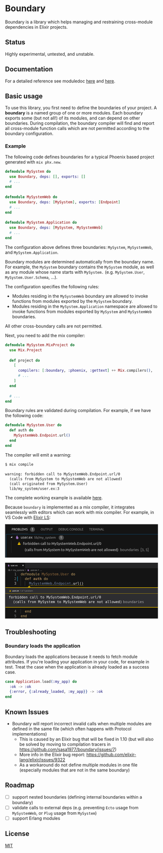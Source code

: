 # Boundary

Boundary is a library which helps managing and restraining cross-module dependencies in Elixir projects.

## Status

Highly experimental, untested, and unstable.

## Documentation

For a detailed reference see moduledoc [here](lib/boundary.ex) and [here](lib/mix/tasks/compile/boundary.ex).

## Basic usage

To use this library, you first need to define the boundaries of your project. A __boundary__ is a named group of one or more modules. Each boundary exports some (but not all!) of its modules, and can depend on other boundaries. During compilation, the boundary compiler will find and report all cross-module function calls which are not permitted according to the boundary configuration.

### Example

The following code defines boundaries for a typical Phoenix based project generated with `mix phx.new`.

```elixir
defmodule MySystem do
  use Boundary, deps: [], exports: []
  # ...
end

defmodule MySystemWeb do
  use Boundary, deps: [MySystem], exports: [Endpoint]
  # ...
end

defmodule MySystem.Application do
  use Boundary, deps: [MySystem, MySystemWeb]
  # ...
end
```

The configuration above defines three boundaries: `MySystem`, `MySystemWeb`, and `MySystem.Application`.

Boundary modules are determined automatically from the boundary name. For example, the `MySystem` boundary contains the `MySystem` module, as well as any module whose name starts with `MySystem.` (e.g. `MySystem.User`, `MySystem.User.Schema`, ...).

The configuration specifies the following rules:

  - Modules residing in the `MySystemWeb` boundary are allowed to invoke functions from modules exported by the `MySystem` boundary.
  - Modules residing in the `MySystem.Application` namespace are allowed to invoke functions from modules exported by `MySystem` and `MySystemWeb` boundaries.

All other cross-boundary calls are not permitted.

Next, you need to add the mix compiler:

```elixir
defmodule MySystem.MixProject do
  use Mix.Project

  def project do
    [
      compilers: [:boundary, :phoenix, :gettext] ++ Mix.compilers(),
      # ...
    ]
  end

  # ...
end
```

Boundary rules are validated during compilation. For example, if we have the following code:

```elixir
defmodule MySystem.User do
  def auth do
    MySystemWeb.Endpoint.url()
  end
end

```

The compiler will emit a warning:

```
$ mix compile

warning: forbidden call to MySystemWeb.Endpoint.url/0
  (calls from MySystem to MySystemWeb are not allowed)
  (call originated from MySystem.User)
  lib/my_system/user.ex:3
```

The complete working example is available [here](test/fixtures/my_system).

Because `boundary` is implemented as a mix compiler, it integrates seamlessly with editors which can work with mix compiler. For example, in VS Code with [Elixir LS](https://github.com/JakeBecker/vscode-elixir-ls):

![VS Code warning 1](images/vscode_warning_1.png)

![VS Code warning 2](images/vscode_warning_2.png)

## Troubleshooting

### Boundary loads the application

Boundary loads the applications because it needs to fetch module attributes.
If you're loading your application in your code, for example in test. Treat the case when the application is already loaded as a success case.

```elixir
case Application.load(:my_app) do
  :ok -> :ok
  {:error, {:already_loaded, :my_app}} -> :ok
end
```

## Known Issues

* Boundary will report incorrect invalid calls when multiple modules are defined in the same file (which often happens with Protocol implementations)
  * This is caused by an Elixir bug that will be fixed in 1.10 (but will also be solved by moving to compilation tracers in https://github.com/sasa1977/boundary/issues/7)
  * More info in the Elixir bug report: https://github.com/elixir-lang/elixir/issues/9322
  * As a workaround do not define multiple modules in one file (especially modules that are not in the same boundary)

## Roadmap

- [ ] support nested boundaries (defining internal boundaries within a boundary)
- [ ] validate calls to external deps (e.g. preventing `Ecto` usage from `MySystemWeb`, or `Plug` usage from `MySystem`)
- [ ] support Erlang modules

## License

[MIT](LICENSE)
